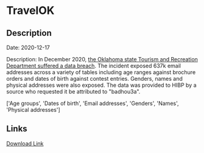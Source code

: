 # TravelOK

## Description

Date: 2020-12-17

Description:
In December 2020, <a href="https://tulsaworld.com/news/local/state-tourism-department-reports-data-breach-no-social-security-financial-data-compromised/article_105b0d18-6595-11eb-998b-1b96c12d2d14.html" target="_blank" rel="noopener">the Oklahoma state Tourism and Recreation Department suffered a data breach</a>. The incident exposed 637k email addresses across a variety of tables including age ranges against brochure orders and dates of birth against contest entries. Genders, names and physical addresses were also exposed. The data was provided to HIBP by a source who requested it be attributed to &quot;badhou3a&quot;.


['Age groups', 'Dates of birth', 'Email addresses', 'Genders', 'Names', 'Physical addresses']

## Links

[Download Link](https://link-to.net/1229997/372.4713663733582/dynamic/?r=aHR0cHM6Ly93d3cubWVkaWFmaXJlLmNvbS92aWV3L3psUlVMa1ROV2VscW9RMi90cmF2ZWxvay5jb20vZmlsZQ==)